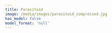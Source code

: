 ```yaml
---
title: Parasitoid
image: /media/images/parasitoid_compressed.jpg
has_model: false
model_format: 'null'
---
```

